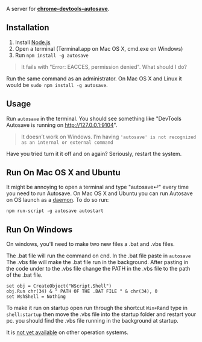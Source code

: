 A server for **[chrome-devtools-autosave](https://github.com/NV/chrome-devtools-autosave)**.

## Installation

1. Install [Node.js](http://nodejs.org/)
2. Open a terminal (Terminal.app on Mac OS X, cmd.exe on Windows)
3. Run `npm install -g autosave`

> It fails with "Error: EACCES, permission denied". What should I do?

Run the same command as an administrator. On Mac OS X and Linux it would be `sudo npm install -g autosave`.

## Usage

Run `autosave` in the terminal.
You should see something like "DevTools Autosave is running on http://127.0.0.1:9104".

> It doesn’t work on Windows. I’m having `'autosave' is not recognized as an internal or external command`

Have you tried turn it it off and on again? Seriously, restart the system.

## Run On Mac OS X and Ubuntu

It might be annoying to open a terminal and type "autosave↵" every time you need to run Autosave. On Mac OS X and Ubuntu you can run Autosave on OS launch as a <a href="http://en.wikipedia.org/wiki/Daemon_(computing)">daemon</a>. To do so run:

    npm run-script -g autosave autostart

## Run On Windows 

On windows, you'll need to make two new files a .bat and .vbs files.

The .bat file will run the command on cnd. In the .bat file paste in `autosave` The .vbs file will make the .bat file run in the background. After pasting in the code under to the .vbs file change the PATH in the .vbs file to the path of the .bat file.

    set obj = CreateObject("WScript.Shell")
    obj.Run chr(34) & " PATH OF THE .BAT FILE " & chr(34), 0
    set WshShell = Nothing

To make it run on startup open run through the shortcut `Win+R`and type in `shell:startup` then move the .vbs file into the startup folder and restart your pc. you should find the .vbs file running in the background at startup.


It is [not yet available](https://github.com/NV/chrome-devtools-autosave-server/issues/9) on other operation systems.
